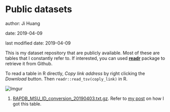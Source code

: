 # Public datasets

author: Ji Huang

date: 2019-04-09

last modified date: 2019-04-09


This is my dataset repository that are publicly available. Most of these are tables that I constantly refer to. If interested, you can used **[readr](https://readr.tidyverse.org/index.html)** package to retrieve it from Github.

To read a table in R directly, *Copy link address* by right clicking the *Download* button. Then `readr::read_tsv(coply_link)` in R.

![Imgur](https://i.imgur.com/PWbrdo9.png)


1. [RAPDB_MSU_ID_conversion_20190403.txt.gz](./RAPDB_MSU_ID_conversion_20190403.txt.gz). Refer to [my post](https://jhuang.netlify.com/post/rice-rapdb-to-msu7-id-conversion/) on how I got this table.

